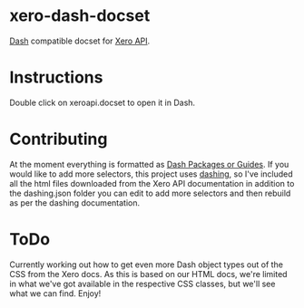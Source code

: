 # xero-dash-docset
[Dash](https://kapeli.com/dash) compatible docset for [Xero API](https://developer.xero.com/).

# Instructions
Double click on xeroapi.docset to open it in Dash.

# Contributing
At the moment everything is formatted as [Dash Packages or Guides](https://kapeli.com/docsets#supportedentrytypes). If you would like to add more selectors, this project uses [dashing](https://github.com/technosophos/dashing), so I've included all the html files downloaded from the Xero API documentation in addition to the dashing.json folder you can edit to add more selectors and then rebuild as per the dashing documentation.

# ToDo
Currently working out how to get even more Dash object types out of the CSS from the Xero docs. As this is based on our HTML docs, we're limited in what we've got available in the respective CSS classes, but we'll see what we can find. Enjoy!

